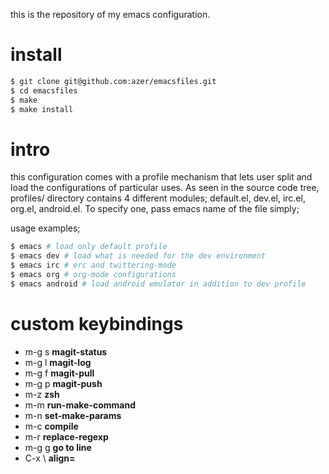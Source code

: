 this is the repository of my emacs configuration. 


# install

```bash
$ git clone git@github.com:azer/emacsfiles.git
$ cd emacsfiles
$ make
$ make install
```

# intro

this configuration comes with a profile mechanism that lets user split and load the configurations of particular uses.
As seen in the source code tree, profiles/ directory contains 4 different modules; default.el, dev.el, irc.el, org.el, android.el. To specify one, pass emacs name of the file simply;

usage examples;

```bash
$ emacs # load only default profile
$ emacs dev # load what is needed for the dev environment
$ emacs irc # erc and twittering-mode
$ emacs org # org-mode configurations
$ emacs android # load android emulator in addition to dev profile
```

# custom keybindings

* m-g s **magit-status**
* m-g l **magit-log**
* m-g f **magit-pull**
* m-g p **magit-push**
* m-z **zsh**
* m-m **run-make-command**
* m-n **set-make-params**
* m-c **compile**
* m-r **replace-regexp**
* m-g g **go to line**
* C-x \ **align=**